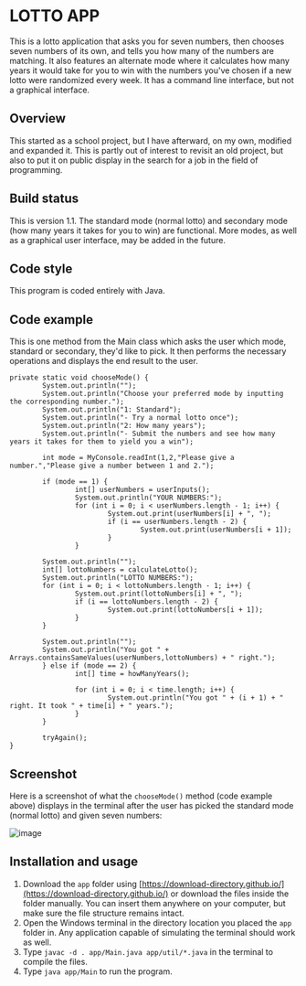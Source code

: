 # LOTTO APP
This is a lotto application that asks you for seven numbers, then chooses seven numbers of its own, and tells you how many of the numbers are matching. It also features an alternate mode where it calculates how many years it would take for you to win with the numbers you've chosen if a new lotto were randomized every week. It has a command line interface, but not a graphical interface.

## Overview
This started as a school project, but I have afterward, on my own, modified and expanded it. This is partly out of interest to revisit an old project, but also to put it on public display in the search for a job in the field of programming.

## Build status
This is version 1.1. The standard mode (normal lotto) and secondary mode (how many years it takes for you to win) are functional. More modes, as well as a graphical user interface, may be added in the future.

## Code style
This program is coded entirely with Java.

## Code example
This is one method from the Main class which asks the user which mode, standard or secondary, they'd like to pick. It then performs the necessary operations and displays the end result to the user.
```
private static void chooseMode() {
        System.out.println("");
        System.out.println("Choose your preferred mode by inputting the corresponding number.");
        System.out.println("1: Standard");
        System.out.println("- Try a normal lotto once");
        System.out.println("2: How many years");
        System.out.println("- Submit the numbers and see how many years it takes for them to yield you a win");

        int mode = MyConsole.readInt(1,2,"Please give a number.","Please give a number between 1 and 2.");

        if (mode == 1) {
                int[] userNumbers = userInputs();
                System.out.println("YOUR NUMBERS:");
                for (int i = 0; i < userNumbers.length - 1; i++) {
                        System.out.print(userNumbers[i] + ", ");
                        if (i == userNumbers.length - 2) {
                                System.out.print(userNumbers[i + 1]);
                        }
                }

        System.out.println("");
        int[] lottoNumbers = calculateLotto();
        System.out.println("LOTTO NUMBERS:");
        for (int i = 0; i < lottoNumbers.length - 1; i++) {
                System.out.print(lottoNumbers[i] + ", ");
                if (i == lottoNumbers.length - 2) {
                        System.out.print(lottoNumbers[i + 1]);
                }
        }

        System.out.println("");
        System.out.println("You got " + Arrays.containsSameValues(userNumbers,lottoNumbers) + " right.");
        } else if (mode == 2) {
                int[] time = howManyYears();

                for (int i = 0; i < time.length; i++) {
                        System.out.println("You got " + (i + 1) + " right. It took " + time[i] + " years.");
                }
        }

        tryAgain();
}
```

## Screenshot
Here is a screenshot of what the `chooseMode()` method (code example above) displays in the terminal after the user has picked the standard mode (normal lotto) and given seven numbers:

![image](https://github.com/user-attachments/assets/5f41a834-cbb0-488e-b492-d0bf71cad4fb)

## Installation and usage
1. Download the `app` folder using [https://download-directory.github.io/](https://download-directory.github.io/) or download the files inside the folder manually. You can insert them anywhere on your computer, but make sure the file structure remains intact.
2. Open the Windows terminal in the directory location you placed the `app` folder in. Any application capable of simulating the terminal should work as well.
3. Type `javac -d . app/Main.java app/util/*.java` in the terminal to compile the files.
4. Type `java app/Main` to run the program.
